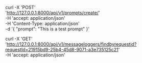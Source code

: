 

curl -X 'POST' \
'http://127.0.0.1:8000/api/v1/prompts/create/' \
-H 'accept: application/json' \
-H 'Content-Type: application/json' \
-d '{
"prompt": "This is a test prompt"
}'



curl -X 'GET' \
'http://127.0.0.1:8000/api/v1/messageloggers/findbyrequestid?requestId=21915bd9-25b4-45d8-9071-a3e735125c21' \
-H 'accept: application/json'